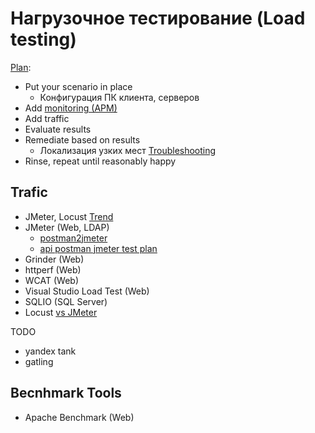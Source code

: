# Нагрузочное тестирование (Load testing)

[Plan](https://serverfault.com/a/350463):

- Put your scenario in place
  - Конфигурация ПК клиента, серверов
- Add [monitoring (APM)](../../observability/monitoring.md)
- Add traffic
- Evaluate results
- Remediate based on results
	- Локализация узких мест [Troubleshooting](../../troubleshooting.md)
- Rinse, repeat until reasonably happy

## Trafic

- JMeter, Locust [Trend](https://trends.google.ru/trends/explore?date=today%205-y&q=jmeter,locust,gatling,loadrunner&hl=ru)
- JMeter (Web, LDAP)
	- [postman2jmeter](https://hatchjs.com/jmeter-import-postman-collection/)
	- [api postman jmeter test plan](https://www.postman.com/postman/workspace/postman-public-workspace/documentation/12959542-805366ba-5684-44d1-b75c-f47885c3c87a)
- Grinder (Web)
- httperf (Web)
- WCAT (Web)
- Visual Studio Load Test (Web)
- SQLIO (SQL Server)
- Locust
	[vs JMeter](https://www.blazemeter.com/blog/jmeter-vs-locust)

TODO

- yandex tank
- gatling

## Becnhmark Tools

- Apache Benchmark (Web)
